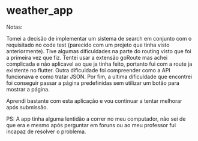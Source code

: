 # weather_app

Notas:

Tomei a decisão de implementar um sistema de search em conjunto com o requisitado no code test (parecido com um projeto que tinha visto anteriormente). Tive algumas dificuldades na parte do routing visto que foi a primeira vez que fiz. Tentei usar a extensão goRoute mas achei complicada e não aplicavel ao que ja tinha feito, portanto fui com a route ja existente no flutter. Outra dificuldade foi compreender como a API funcionava e como tratar JSON. 
Por fim, a ultima dificuldade que encontrei foi conseguir passar a página predefinidas sem utilizar um botão para mostrar a página.

Aprendi bastante com esta aplicação e vou continuar a tentar melhorar após submissão.

PS: A app tinha alguma lentidão a correr no meu computador, não sei de que era e mesmo após perguntar em foruns ou ao meu professor fui incapaz de resolver o problema.